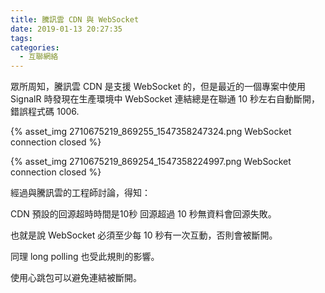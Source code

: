 ```yaml
---
title: 騰訊雲 CDN 與 WebSocket
date: 2019-01-13 20:27:35
tags:
categories:
  - 互聯網絡
---
```


眾所周知，騰訊雲 CDN 是支援 WebSocket 的，但是最近的一個專案中使用 SignalR 時發現在生產環境中 WebSocket 連結總是在聯通 10 秒左右自動斷開，錯誤程式碼 1006.

{% asset_img 2710675219_869255_1547358247324.png WebSocket connection closed %}

<!--more-->

{% asset_img 2710675219_869254_1547358224997.png WebSocket connection closed %}

經過與騰訊雲的工程師討論，得知：

CDN 預設的回源超時時間是10秒
回源超過 10 秒無資料會回源失敗。

也就是說 WebSocket 必須至少每 10 秒有一次互動，否則會被斷開。

同理 long polling 也受此規則的影響。

使用心跳包可以避免連結被斷開。
